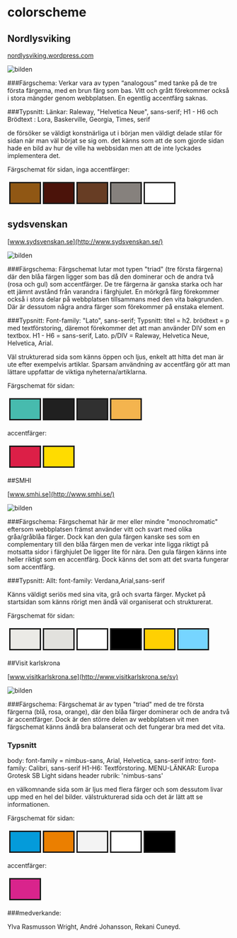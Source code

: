 colorscheme
===============




## Nordlysviking
[nordlysviking.wordpress.com](https://nordlysviking.wordpress.com/)


![bilden](img/nordlysviking.png)

###Färgschema:
Verkar vara av typen “analogous” med tanke på de tre första färgerna, med en brun färg som bas. Vitt och grått förekommer också i stora mängder genom webbplatsen. En
egentlig accentfärg saknas.


###Typsnitt:
Länkar: Raleway, "Helvetica Neue", sans-serif;
H1 - H6 och Brödtext : Lora, Baskerville, Georgia, Times, serif


de försöker se väldigt konstnärliga ut i början men väldigt delade stilar för sidan när man väl börjat se sig om.
det känns som att de som gjorde sidan hade en bild av hur de ville ha webbsidan men att de inte lyckades implementera det.


<dl>
<table style="border-spacing: 4px; border-collapse: separate">
<p> Färgschemat för sidan, inga accentfärger:</p>
<tr>
<td style="height: 50px; width:50px; background-color: #905714; border-style: solid;"></td>
<td style="height: 50px; width:50px; background-color: #4B130A; border-style: solid;"</td>
<td style="height: 50px; width:50px; background-color: #673D24; border-style: solid;"></td>
<td style="height: 50px; width:50px; background-color: #86817D; border-style: solid;"></td>
<td style="height: 50px; width:50px; background-color: #ffffff; border-style: solid;"></td>
</tr>
</table>
</dl>


## sydsvenskan
[www.sydsvenskan.se](http://www.sydsvenskan.se/)

![bilden](img/sydsvenskan.png)


###Färgschema:
Färgschemat lutar mot typen "triad" (tre första färgerna) där den blåa färgen
ligger som bas då den dominerar och de andra två (rosa och gul) som accentfärger.
De tre färgerna är ganska starka och har ett jämnt avstånd från varandra i färghjulet.
En mörkgrå färg förekommer också i stora delar på webbplatsen tillsammans med
den vita bakgrunden. Där är dessutom några andra färger som förekommer på
enstaka element.


###Typsnitt:
Font-family: "Lato", sans-serif;
Typsnitt: titel = h2. brödtext = p med textförstoring, däremot förekommer det att man använder DIV som en textbox.
H1 - H6 = sans-serif, Lato.
p/DIV = Raleway, Helvetica Neue, Helvetica, Arial.


Väl strukturerad sida som känns öppen och ljus, enkelt att hitta det man är ute efter exempelvis artiklar.
Sparsam användning av accentfärg gör att man lättare uppfattar de viktiga nyheterna/artiklarna.




<dl>
<table style="border-spacing: 4px; border-collapse: separate">
<p> Färgschemat för sidan:</p>
<tr>
<td style="height: 50px; width:50px; background-color: #47BBAE; border-style: solid;"</td>
<td style="height: 50px; width:50px; background-color: #202020; border-style: solid;"></td>
<td style="height: 50px; width:50px; background-color: #303030; border-style: solid;"></td>
<td style="height: 50px; width:50px; background-color: #F4B44E; border-style: solid;"></td>
</tr>
</table>

<table style="border-spacing: 4px; border-collapse: separate">
<p> accentfärger:</p>
<tr>
<td style="height: 50px; width:50px; background-color: #DC1F47; border-style: solid;"></td>
<td style="height: 50px; width:50px; background-color: #FFDC00; border-style: solid;"></td>
</tr>
</table>
</dl>




##SMHI

[www.smhi.se](http://www.smhi.se/)

![bilden](img/smhi.png)

###Färgschema:
Färgschemat här är mer eller mindre "monochromatic" eftersom webbplatsen främst använder vitt och svart med olika gråa/gråblåa färger. Dock kan den gula färgen
kanske ses som en complementary till den blåa färgen men de verkar inte ligga
riktigt på motsatta sidor i färghjulet De ligger lite för nära. Den gula färgen
känns inte heller riktigt som en accentfärg. Dock känns det som att det svarta fungerar som
accentfärg.


###Typsnitt:
Allt: font-family: Verdana,Arial,sans-serif


Känns väldigt seriös med sina vita, grå och svarta färger. Mycket på startsidan som känns rörigt men ändå väl organiserat och strukturerat.


<dl>
<table style="border-spacing: 4px; border-collapse: separate">
<p> Färgschemat för sidan:</p>
<tr>
<td style="height: 50px; width:50px; background-color: #EBEAE6; border-style: solid;"</td>
<td style="height: 50px; width:50px; background-color: #E2E1DD; border-style: solid;"></td>
<td style="height: 50px; width:50px; background-color: #FFFFFF; border-style: solid;"></td>
<td style="height: 50px; width:50px; background-color: #000000; border-style: solid;"></td>
<td style="height: 50px; width:50px; background-color: #FFD002; border-style: solid;"></td>
<td style="height: 50px; width:50px; background-color: #76D5FF; border-style: solid;"></td>
</tr>
</table>
</dl>



##Visit karlskrona

[www.visitkarlskrona.se](http://www.visitkarlskrona.se/sv)


![bilden](img/visitkarlskrona.png)



###Färgschema:
Färgschemat är av typen "triad" med de tre första färgerna (blå, rosa, orange), där den blåa färger dominerar och de andra två är accentfärger. Dock är den större
delen av webbplatsen vit men färgschemat känns ändå bra balanserat och det
fungerar bra med det vita.


### Typsnitt
body: font-family = nimbus-sans, Arial, Helvetica, sans-serif
intro: font-family: Calibri, sans-serif
H1-H6: Textförstoring. MENU-LÄNKAR: Europa Grotesk SB Light
sidans header rubrik: 'nimbus-sans'


en välkomnande sida som är ljus med flera färger och som dessutom livar upp med en hel del bilder.
välstrukturerad sida och det är lätt att se informationen.



<dl>
<table style="border-spacing: 4px; border-collapse: separate">
<p> Färgschemat för sidan:</p>
<tr>
<td style="height: 50px; width:50px; background-color: #049BDA; border-style: solid;"</td>
<td style="height: 50px; width:50px; background-color: #EB7F00; border-style: solid;"></td>
<td style="height: 50px; width:50px; background-color: #F3F3F3; border-style: solid;"></td>
<td style="height: 50px; width:50px; background-color: #FFFFFF; border-style: solid;"></td>
<td style="height: 50px; width:50px; background-color: #000000; border-style: solid;"></td>
</tr>
</table>

<table style="border-spacing: 4px; border-collapse: separate">
<p> accentfärger:</p>
<tr><td style="height: 50px; width:50px; background-color: #D9248C; border-style: solid;"></td></tr>
</table>
</dl>



###medverkande:


Ylva Rasmusson Wright, André Johansson, Rekani Cuneyd.
